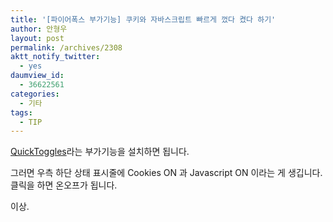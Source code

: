 ```yaml
---
title: '[파이어폭스 부가기능] 쿠키와 자바스크립트 빠르게 껐다 켰다 하기'
author: 안형우
layout: post
permalink: /archives/2308
aktt_notify_twitter:
  - yes
daumview_id:
  - 36622561
categories:
  - 기타
tags:
  - TIP
---
```

[QuickToggles][1]라는 부가기능을 설치하면 됩니다.

그러면 우측 하단 상태 표시줄에 Cookies ON 과 Javascript ON 이라는 게 생깁니다. 클릭을 하면 온오프가 됩니다.

이상.

 [1]: https://addons.mozilla.org/ko/firefox/addon/quicktoggles/?src=api